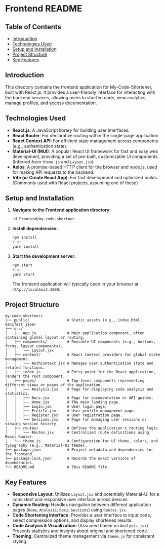 # Frontend README

## Table of Contents
- [Introduction](#introduction)
- [Technologies Used](#technologies-used)
- [Setup and Installation](#setup-and-installation)
- [Project Structure](#project-structure)
- [Key Features](#key-features)

## Introduction
This directory contains the frontend application for My-Code-Shortener, built with React.js. It provides a user-friendly interface for interacting with the backend services, allowing users to shorten code, view analytics, manage profiles, and access documentation.

## Technologies Used
- **React.js**: A JavaScript library for building user interfaces.
- **React Router**: For declarative routing within the single-page application.
- **React Context API**: For efficient state management across components (e.g., authentication state).
- **Material-UI (MUI)**: A popular React UI framework for fast and easy web development, providing a set of pre-built, customizable UI components. (Inferred from `theme.js` and `Layout.jsx`)
- **Axios**: A promise-based HTTP client for the browser and node.js, used for making API requests to the backend.
- **Vite (or Create React App)**: For fast development and optimized builds. (Commonly used with React projects, assuming one of these)

## Setup and Installation

1.  **Navigate to the Frontend application directory:**
    ```bash
    cd Frontend/my-code-shortner
    ```
2.  **Install dependencies:**
    ```bash
    npm install
    # or
    yarn install
    ```
3.  **Start the development server:**
    ```bash
    npm start
    # or
    yarn start
    ```
    The frontend application will typically open in your browser at `http://localhost:3000`.

## Project Structure

```
my-code-shortner/
├── public/                 # Static assets (e.g., index.html, manifest.json)
├── src/
│   ├── App.js              # Main application component, often containing global layout or routing.
│   ├── components/         # Reusable UI components (e.g., buttons, forms, layout components).
│   │   └── Layout.jsx
│   ├── context/            # React Context providers for global state management.
│   │   └── AuthContext.jsx # Manages user authentication state and related functions.
│   ├── index.js            # Entry point for the React application, renders the root component.
│   ├── pages/              # Top-level components representing different views or pages of the application.
│   │   ├── Analysis.jsx    # Page for displaying code analysis and statistics.
│   │   ├── Docs.jsx        # Page for documentation or API guides.
│   │   ├── Home.jsx        # The main landing page.
│   │   ├── Login.jsx       # User login page.
│   │   ├── Profile.jsx     # User profile management page.
│   │   ├── Register.jsx    # User registration page.
│   │   └── Sessions.jsx    # Page for managing user sessions or viewing session history.
│   ├── routes/             # Defines the application's routing logic.
│   │   └── Routes.jsx      # Centralized route definitions using React Router.
│   └── theme.js            # Configuration for UI theme, colors, and typography (e.g., Material-UI theme).
├── package.json            # Project metadata and dependencies for the frontend.
├── package-lock.json       # Records the exact versions of dependencies.
└── README.md               # This README file.
```

## Key Features

-   **Responsive Layout:** Utilizes `Layout.jsx` and potentially Material-UI for a consistent and responsive user interface across devices.
-   **Dynamic Routing:** Handles navigation between different application pages (`Home`, `Analysis`, `Docs`, `Sessions`) using `Routes.jsx`.
-   **Code Shortening Interface:** Provides a user interface to input code, select compression options, and display shortened results.
-   **Code Analysis & Visualization:** (Assumed based on `Analysis.jsx`) Presents statistics and insights about original and shortened code.
-   **Theming:** Centralized theme management via `theme.js` for consistent styling.

